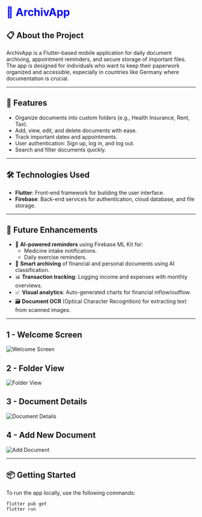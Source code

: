 <h1 style="color:blue; font-weight:bold;">📂 ArchivApp</h1>

## 📋 About the Project  
ArchivApp is a Flutter-based mobile application for daily document archiving, appointment reminders, and secure storage of important files. The app is designed for individuals who want to keep their paperwork organized and accessible, especially in countries like Germany where documentation is crucial.

---

## 🚀 Features
- Organize documents into custom folders (e.g., Health Insurance, Rent, Tax).
- Add, view, edit, and delete documents with ease.
- Track important dates and appointments.
- User authentication: Sign up, log in, and log out.
- Search and filter documents quickly.

---

## 🛠️ Technologies Used
- **Flutter**: Front-end framework for building the user interface.
- **Firebase**: Back-end services for authentication, cloud database, and file storage.

---

## 🔮 Future Enhancements

- 🤖 **AI-powered reminders** using Firebase ML Kit for:
  - Medicine intake notifications.
  - Daily exercise reminders.
- 🧾 **Smart archiving** of financial and personal documents using AI classification.
- 📊 **Transaction tracking**: Logging income and expenses with monthly overviews.
- 📈 **Visual analytics**: Auto-generated charts for financial inflow/outflow.
- 🗃️ **Document OCR** (Optical Character Recognition) for extracting text from scanned images.

---

## 1 - Welcome Screen  
![Welcome Screen](frontend/screenshots/welcome_screen.png)

## 2 - Folder View  
![Folder View](frontend/screenshots/folder_view.png)

## 3 - Document Details  
![Document Details](frontend/screenshots/document_details.png)

## 4 - Add New Document  
![Add Document](frontend/screenshots/add_document.png)

---

## 📦 Getting Started

To run the app locally, use the following commands:

```bash
flutter pub get
flutter run
